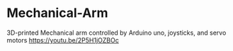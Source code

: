 # Mechanical-Arm
3D-printed Mechanical arm controlled by Arduino uno, joysticks, and servo motors
https://youtu.be/2P5H1jOZBOc
